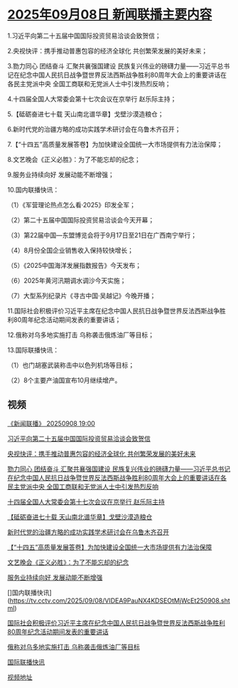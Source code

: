 # [2025年09月08日 新闻联播主要内容](https://tv.cctv.com/lm/xwlb/day/20250908.shtml)

1.习近平向第二十五届中国国际投资贸易洽谈会致贺信；

2.央视快评：携手推动普惠包容的经济全球化 共创繁荣发展的美好未来；

3.勠力同心 团结奋斗 汇聚共襄强国建设 民族复兴伟业的磅礴力量——习近平总书记在纪念中国人民抗日战争暨世界反法西斯战争胜利80周年大会上的重要讲话在各民主党派中央 全国工商联和无党派人士中引发热烈反响；

4.十四届全国人大常委会第十七次会议在京举行 赵乐际主持；

5.【砥砺奋进七十载 天山南北谱华章】戈壁沙漠造粮仓；

6.新时代党的治疆方略的成功实践学术研讨会在乌鲁木齐召开；

7.【“十四五”高质量发展答卷】为加快建设全国统一大市场提供有力法治保障；

8.文艺晚会《正义必胜》：为了不能忘却的纪念；

9.服务业持续向好 发展动能不断增强；

10.国内联播快讯：

（1）《军营理论热点怎么看·2025》印发全军；

（2）第二十五届中国国际投资贸易洽谈会今天开幕；

（3）第22届中国—东盟博览会将于9月17日至21日在广西南宁举行；

（4）8月份全国企业销售收入保持较快增长；

（5）《2025中国海洋发展指数报告》今天发布；

（6）2025年黄河汛期调水调沙今天实施；

（7）大型系列纪录片《寻古中国·吴越记》今晚开播；

11.国际社会积极评价习近平主席在纪念中国人民抗日战争暨世界反法西斯战争胜利80周年纪念活动期间发表的重要讲话；

12.俄称对乌多地实施打击 乌称袭击俄炼油厂等目标；

13.国际联播快讯：

（1）也门胡塞武装称击中以色列机场等目标；

（2）8个主要产油国宣布10月继续增产。

## 视频

[《新闻联播》 20250908 19:00](https://tv.cctv.com/2025/09/08/VIDEGaSRuPa3GXS4i2AqYchu250908.shtml)

[习近平向第二十五届中国国际投资贸易洽谈会致贺信](https://tv.cctv.com/2025/09/08/VIDEYrGVsIIHxysWL479ESbP250908.shtml)

[央视快评：携手推动普惠包容的经济全球化 共创繁荣发展的美好未来](https://tv.cctv.com/2025/09/08/VIDE6jBZsOADMssgPYi8zqk3250908.shtml)

[勠力同心 团结奋斗 汇聚共襄强国建设 民族复兴伟业的磅礴力量——习近平总书记在纪念中国人民抗日战争暨世界反法西斯战争胜利80周年大会上的重要讲话在各民主党派中央 全国工商联和无党派人士中引发热烈反响](https://tv.cctv.com/2025/09/08/VIDEtSeoxYhkSP8VWEcWpALm250908.shtml)

[十四届全国人大常委会第十七次会议在京举行 赵乐际主持](https://tv.cctv.com/2025/09/08/VIDEwL9NB5UYsPGNB8Tjhz86250908.shtml)

[【砥砺奋进七十载 天山南北谱华章】戈壁沙漠造粮仓](https://tv.cctv.com/2025/09/08/VIDExHSnm24IFXwzEqNaZUmD250908.shtml)

[新时代党的治疆方略的成功实践学术研讨会在乌鲁木齐召开](https://tv.cctv.com/2025/09/08/VIDE5jAUUbGWYhEvLkR8xMbc250908.shtml)

[【“十四五”高质量发展答卷】为加快建设全国统一大市场提供有力法治保障](https://tv.cctv.com/2025/09/08/VIDEgy3VymAb3SEDhgtPSgtf250908.shtml)

[文艺晚会《正义必胜》：为了不能忘却的纪念](https://tv.cctv.com/2025/09/08/VIDE29UeQEkFxoFiSRZGfcmp250908.shtml)

[服务业持续向好 发展动能不断增强](https://tv.cctv.com/2025/09/08/VIDEbNqUJIB4JI54T0W3Lofo250908.shtml)

[]国内联播快讯](https://tv.cctv.com/2025/09/08/VIDEA9PauNX4KDSEOtMjWcEt250908.shtml)

[国际社会积极评价习近平主席在纪念中国人民抗日战争暨世界反法西斯战争胜利80周年纪念活动期间发表的重要讲话](https://tv.cctv.com/2025/09/08/VIDEZ0STc8yw5fvmfLpLdUD2250908.shtml)

[俄称对乌多地实施打击 乌称袭击俄炼油厂等目标](https://tv.cctv.com/2025/09/08/VIDERa3GMhbQKNBTISrUZ6ws250908.shtml)

[国际联播快讯](https://tv.cctv.com/2025/09/08/VIDEF5YUHRpEWHPUkapdQPsx250908.shtml)

[视频地址](https://tv.cctv.com/lm/xwlb/day/20250908.shtml) 

